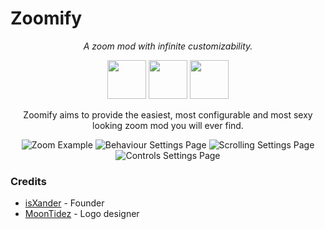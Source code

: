 # Zoomify
<div align="center">

*A zoom mod with infinite customizability.*


[<img src="https://i.imgur.com/Ol1Tcf8.png" style="height:62px;">](https://modrinth.com/mod/fabric-api)
[<img src="https://i.imgur.com/c1DH9VL.png" style="height:62px;">](https://modrinth.com/mod/fabric-language-kotlin)
[<img src="https://dl.isxander.dev/badges/requires-mod-menu.png" style="height:62px;">](https://www.curseforge.com/minecraft/mc-mods/modmenu)

Zoomify aims to provide the easiest, most configurable and most sexy looking zoom mod you will ever find.

![Zoom Example](https://i.imgur.com/IkNZEpW.gif)
![Behaviour Settings Page](https://i.imgur.com/EzQ272C.png)
![Scrolling Settings Page](https://i.imgur.com/qr3enFh.png)
![Controls Settings Page](https://i.imgur.com/pSr5Cjp.png)

<div align="left">

### Credits

- [isXander](https://github.com/isXander) - Founder
- [MoonTidez](https://github.com/MoonTidez) - Logo designer
